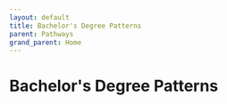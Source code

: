 ```yaml
---
layout: default
title: Bachelor's Degree Patterns
parent: Pathways
grand_parent: Home
---
```

# Bachelor's Degree Patterns